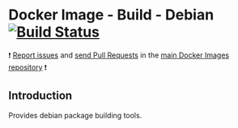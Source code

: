 # Docker Image - Build - Debian [![Build Status](https://travis-ci.org/manala/docker-image-build-debian.svg?branch=master)](https://travis-ci.org/manala/docker-image-build-debian)

:exclamation: [Report issues](https://github.com/manala/docker-images/issues) and [send Pull Requests](https://github.com/manala/docker-images/pulls) in the [main Docker Images repository](https://github.com/manala/docker-images) :exclamation:

## Introduction

Provides debian package building tools.
